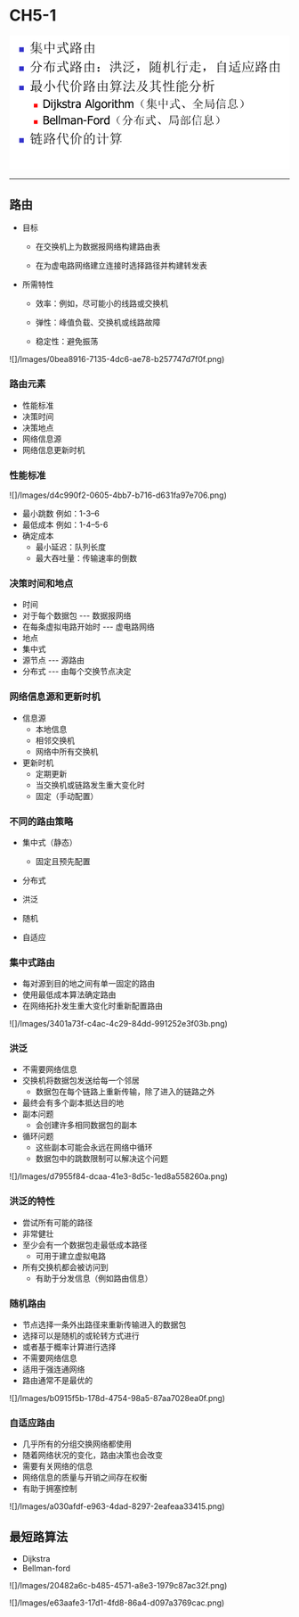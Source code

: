 # CH5-1

![](/Images/b7136a8d-910b-4380-b59b-c073b8d421f0.png)

---

## 路由

- 目标 

  - 在交换机上为数据报网络构建路由表 

  - 在为虚电路网络建立连接时选择路径并构建转发表 

- 所需特性 

  - 效率：例如，尽可能小的线路或交换机

  -  弹性：峰值负载、交换机或线路故障 

  - 稳定性：避免振荡

![]/Images/0bea8916-7135-4dc6-ae78-b257747d7f0f.png)

### 路由元素 

-  性能标准
-  决策时间
- 决策地点 
- 网络信息源
- 网络信息更新时机

### 性能标准

![]/Images/d4c990f2-0605-4bb7-b716-d631fa97e706.png)

-  最小跳数  例如：1-3–6 
- 最低成本 例如：1-4–5-6 
- 确定成本 
  -  最小延迟：队列长度 
  -  最大吞吐量：传输速率的倒数

### 决策时间和地点 

-  时间 
  -  对于每个数据包 --- 数据报网络 
  -  在每条虚拟电路开始时 --- 虚电路网络 
-  地点
  -   集中式 
  -  源节点 --- 源路由 
  - 分布式 --- 由每个交换节点决定

### 网络信息源和更新时机 

- 信息源 
  - 本地信息 
  - 相邻交换机 
  - 网络中所有交换机 
- 更新时机 
  - 定期更新 
  - 当交换机或链路发生重大变化时
  -  固定（手动配置）

### 不同的路由策略 

- 集中式（静态） 
  - 固定且预先配置 

-  分布式 

  -  洪泛

  - 随机 

  - 自适应

### 集中式路由

-  每对源到目的地之间有单一固定的路由 
- 使用最低成本算法确定路由 
- 在网络拓扑发生重大变化时重新配置路由

![]/Images/3401a73f-c4ac-4c29-84dd-991252e3f03b.png)

### 洪泛

-  不需要网络信息 
- 交换机将数据包发送给每一个邻居 
  - 数据包在每个链路上重新传输，除了进入的链路之外
-  最终会有多个副本抵达目的地 
- 副本问题 
  - 会创建许多相同数据包的副本 
- 循环问题 
  -  这些副本可能会永远在网络中循环 
  - 数据包中的跳数限制可以解决这个问题

![]/Images/d7955f84-dcaa-41e3-8d5c-1ed8a558260a.png)

### 洪泛的特性 

-  尝试所有可能的路径 
  -  非常健壮 
- 至少会有一个数据包走最低成本路径 
  - 可用于建立虚拟电路 
- 所有交换机都会被访问到 
  - 有助于分发信息（例如路由信息）

### 随机路由

-  节点选择一条外出路径来重新传输进入的数据包 
  - 选择可以是随机的或轮转方式进行 
  - 或者基于概率计算进行选择 
- 不需要网络信息 
- 适用于强连通网络 
- 路由通常不是最优的

![]/Images/b0915f5b-178d-4754-98a5-87aa7028ea0f.png)

### 自适应路由 

- 几乎所有的分组交换网络都使用
-  随着网络状况的变化，路由决策也会改变
-   需要有关网络的信息
  -   网络信息的质量与开销之间存在权衡 
- 有助于拥塞控制

![]/Images/a030afdf-e963-4dad-8297-2eafeaa33415.png)

## 最短路算法

- Dijkstra
- Bellman-ford

![]/Images/20482a6c-b485-4571-a8e3-1979c87ac32f.png)

![]/Images/e63aafe3-17d1-4fd8-86a4-d097a3769cac.png)
